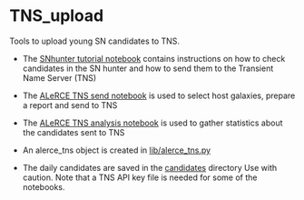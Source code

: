 # TNS_upload

Tools to upload young SN candidates to TNS.

* The [SNhunter tutorial notebook](https://github.com/alercebroker/TNS_upload/blob/master/SNhunter_tutorial.ipynb) contains instructions on how to check candidates in the SN hunter and how to send them to the Transient Name Server (TNS)

* The [ALeRCE TNS send notebook](https://github.com/alercebroker/TNS_upload/blob/master/ALeRCE_ZTF_TNS_send_SNe.ipynb) is used to select host galaxies, prepare a report and send to TNS

* The [ALeRCE TNS analysis notebook](https://github.com/alercebroker/TNS_upload/blob/master/ALeRCE_ZTF_TNS_analysis.ipynb) is used to gather statistics about the candidates sent to TNS

* An alerce_tns object is created in [lib/alerce_tns.py](https://github.com/alercebroker/TNS_upload/blob/master/lib/alerce_tns.py)

* The daily candidates are saved in the [candidates](https://github.com/alercebroker/TNS_upload/tree/master/candidates) directory
Use with caution. Note that a TNS API key file is needed for some of the notebooks.
